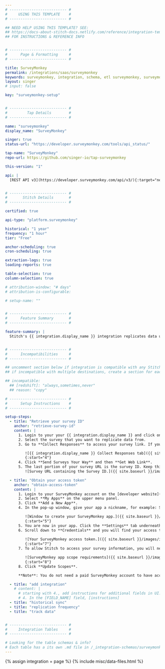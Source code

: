 ```yaml
---
# -------------------------- #
#     USING THIS TEMPLATE    #
# -------------------------- #

## NEED HELP USING THIS TEMPLATE? SEE:
## https://docs-about-stitch-docs.netlify.com/reference/integration-templates/saas/
## FOR INSTRUCTIONS & REFERENCE INFO


# -------------------------- #
#      Page & Formatting     #
# -------------------------- #

title: SurveyMonkey
permalink: /integrations/saas/surveymonkey
keywords: surveymonkey, integration, schema, etl surveymonkey, surveymonkey etl, surveymonkey schema
layout: singer
# input: false

key: "surveymonkey-setup"


# -------------------------- #
#         Tap Details        #
# -------------------------- #

name: "surveymonkey"
display_name: "SurveyMonkey"

singer: true
status-url: "https://developer.surveymonkey.com/tools/api_status/"

tap-name: "SurveyMonkey"
repo-url: https://github.com/singer-io/tap-surveymonkey

this-version: "1"

api: |
  [REST API v3](https://developer.surveymonkey.com/api/v3/){:target="new"}


# -------------------------- #
#       Stitch Details       #
# -------------------------- #

certified: true

api-type: "platform.surveymonkey"

historical: "1 year"
frequency: "1 hour"
tier: "Free"

anchor-scheduling: true
cron-scheduling: true

extraction-logs: true
loading-reports: true

table-selection: true
column-selection: true

# attribution-window: "# days"
# attribution-is-configurable: 

# setup-name: ""


# -------------------------- #
#      Feature Summary       #
# -------------------------- #

feature-summary: |
  Stitch's {{ integration.display_name }} integration replicates data using the {{ integration.api | flatify | strip }}. Refer to the [Schema](#schema) section for a list of objects available for replication.


# -------------------------- #
#      Incompatibilities     #
# -------------------------- #

## uncomment section below if integration is compatible with any Stitch destinations
## if incompatible with multiple destinations, create a section for each destination

## incompatible:
  ## [redshift]: "always,sometimes,never"
  ## reason: "copy" 

# -------------------------- #
#      Setup Instructions    #
# -------------------------- #

setup-steps:
  - title: "Retrieve your survey ID"
    anchor: "retrieve-survey-id"
    content: |
      1. Login to your your {{ integration.display_name }} and click on **My Surveys** on the upper left-hand portion of the screen.
      2. Select the survey that you want to replicate data from.
      3. Go to **Collect Responses** to access your survey link. If you don't currently have a link to your survey, continue to the next step. If you do, skip to step 5.

         ![{{ integration.display_name }} Collect Responses tab]({{ site.baseurl }}/images/integrations/surveymonkey-collect-responses.png){:style="max-width: 450px;"}
         {:start="4"}
      4. Click **Send Surveys Your Way** and then **Get Web Link**.
      5. The last portion of your survey URL is the survey ID. Keep this readily available.
         ![Survey URL containing the Survey ID.]({{ site.baseurl }}/images/integrations/surveymonkey-survey-id-weblink.png){:style="max-width: 450px;"}

  - title: "Obtain your access token"
    anchor: "obtain-access-token"
    content: |
      1. Login to your SurveyMonkey account on the [developer website](https://developer.surveymonkey.com/).
      2. Select **My Apps** on the upper menu panel.
      3. Click **Add a New App**.
      4. In the pop-up window, give your app a nickname, for example: Stitch Integration. Select **Private App**, and then click on the **Create App** button.

         ![Window to create your SurveyMonkey app.]({{ site.baseurl }}/images/integrations/surveymonkey-app-creation.png){:style="max-width: 400px;"}
         {:start="5"}
      5. You are now in your app. Click the **Settings** tab underneath your app's nickname.
      6. Scroll down to **Credentials** and you will find your access token. Keep this credential readily available for the integration.
         
         ![Your SurveyMonkey access token.]({{ site.baseurl }}/images/integrations/surveymonkey-access-token.png){:style="max-width: 600px;"}
         {:start="7"}
      7. To allow Stitch to access your survey information, you will need to give view permissions. Scroll down to the **Scope** section and you will see several scope requirements. **View Surveys**, **View Responses**, and **View Survey Details** are all required view permissions that Stitch needs. Click on each of those until it appears green and shows that it's required.

         ![SurveyMonkey app scope requirements]({{ site.baseurl }}/images/integrations/surveymonkey-scope-requirements.png){:style="max-width: 600px;"}
         {:start="8"}
      8. Click **Update Scopes**.

      **Note**: You do not need a paid SurveyMonkey account to have access to your access token, however without a paid account you will not be able deploy your app and it will be disabled in 90 days. You can contact SurveyMonkey at api-support@surveymonkey.com to request an extention.

  - title: "add integration"
    # content: |
      # starting with 4., add instructions for additional fields in UI. EX:
      # 4. In the [FIELD_NAME] field, [instructions]
  - title: "historical sync"
  - title: "replication frequency"
  - title: "track data"


# -------------------------- #
#     Integration Tables     #
# -------------------------- #

# Looking for the table schemas & info?
# Each table has a its own .md file in /_integration-schemas/surveymonkey/v1
---
```

{% assign integration = page %}
{% include misc/data-files.html %}